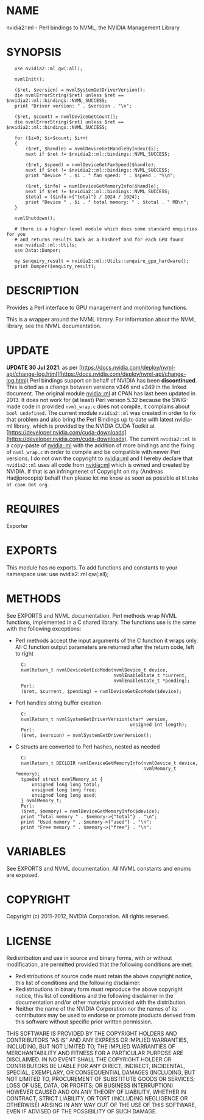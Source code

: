 # NAME

nvidia2::ml - Perl bindings to NVML, the NVIDIA Management Library

# SYNOPSIS

       use nvidia2::ml qw(:all);
    
       nvmlInit();
    
       ($ret, $version) = nvmlSystemGetDriverVersion();
       die nvmlErrorString($ret) unless $ret == $nvidia2::ml::bindings::NVML_SUCCESS;
       print "Driver version: " . $version . "\n";
    
       ($ret, $count) = nvmlDeviceGetCount();
       die nvmlErrorString($ret) unless $ret == $nvidia2::ml::bindings::NVML_SUCCESS;
    
       for ($i=0; $i<$count; $i++)
       {
           ($ret, $handle) = nvmlDeviceGetHandleByIndex($i);
           next if $ret != $nvidia2::ml::bindings::NVML_SUCCESS;
        
           ($ret, $speed) = nvmlDeviceGetFanSpeed($handle);
           next if $ret != $nvidia2::ml::bindings::NVML_SUCCESS;
           print "Device " . $i . " fan speed: " . $speed . "%\n";
        
           ($ret, $info) = nvmlDeviceGetMemoryInfo($handle);
           next if $ret != $nvidia2::ml::bindings::NVML_SUCCESS;
           $total = ($info->{"total"} / 1024 / 1024);
           print "Device " . $i . " total memory: " . $total . " MB\n";
       }
    
       nvmlShutdown();

       # there is a higher-level module which does some standard enquiries for you
       # and returns results back as a hashref and for each GPU found
       use nvidia2::ml::Utils;
       use Data::Dumper;

       my $enquiry_result = nvidia2::ml::Utils::enquire_gpu_hardware();
       print Dumper($enquiry_result);

# DESCRIPTION

Provides a Perl interface to GPU management and monitoring functions.

This is a wrapper around the NVML library.  For information about the NVML library, see the NVML documentation.

# UPDATE

**UPDATE 30 Jul 2021**: as per [https://docs.nvidia.com/deploy/nvml-api/change-log.html](https://docs.nvidia.com/deploy/nvml-api/change-log.html)
Perl bindings support on behalf of NVIDIA has been **discontinued**.
This is cited as a change between versions v346 and v349 in the
linked document. The original module [nvidia::ml](https://metacpan.org/pod/nvidia%3A%3Aml) at CPAN has last
been updated in 2013. It does not work for (at least) Perl version 5.32
because the SWIG-made code in provided `nvml_wrap.c` does not compile,
it complains about `bool undefined`. The current module `nvidia2::ml`
was created in order to fix that problem and also bring the Perl Bindings
up to date with latest nvidia-ml library, which is provided by
the NVIDIA CUDA Toolkit at [https://developer.nvidia.com/cuda-downloads](https://developer.nvidia.com/cuda-downloads).
The current `nvidia2::ml` is a copy-paste of [nvidia::ml](https://metacpan.org/pod/nvidia%3A%3Aml) with the
addition of more bindings and the fixing of `nvml_wrap.c` in order
to compile and be compatible with newer Perl versions. I do not
own the copyright to [nvidia::ml](https://metacpan.org/pod/nvidia%3A%3Aml) and I hereby declare
that  `nvidia2::ml` uses all code from [nvidia::ml](https://metacpan.org/pod/nvidia%3A%3Aml) which
is owned and created by NVIDIA. If that is
an infringmenet of Copyright on my (Andreas Hadjiprocopis)
behalf then please let me know as
soon as possible at `bliako at cpan dot org`.

# REQUIRES

Exporter

# EXPORTS

This module has no exports.  To add functions and constants to your namespace use:
use nvidia2::ml qw(:all);

# METHODS

See EXPORTS and NVML documentation.  Perl methods wrap NVML functions, implemented in a C shared library.  The functions use is the same with the following exceptions:

- Perl methods accept the input arguments of the C function it wraps only.  All C function output parameters are returned after the return code, left to right

        C:
        nvmlReturn_t nvmlDeviceGetEccMode(nvmlDevice_t device,
                                          nvmlEnableState_t *current,
                                          nvmlEnableState_t *pending);
        Perl:
        ($ret, $current, $pending) = nvmlDeviceGetEccMode($device); 

- Perl handles string buffer creation

        C:
        nvmlReturn_t nvmlSystemGetDriverVersion(char* version,
                                                unsigned int length);
        Perl:
        ($ret, $version) = nvmlSystemGetDriverVersion();

- C structs are converted to Perl hashes, nested as needed

        C:
        nvmlReturn_t DECLDIR nvmlDeviceGetMemoryInfo(nvmlDevice_t device,
                                                     nvmlMemory_t *memory);
        typedef struct nvmlMemory_st {
            unsigned long long total;
            unsigned long long free;
            unsigned long long used;
        } nvmlMemory_t;
        Perl:
        ($ret, $memory) = nvmlDeviceGetMemoryInfo($device);
        print "Total memory " . $memory->{"total"} . "\n";
        print "Used memory " . $memory->{"used"} . "\n";
        print "Free memory " . $memory->{"free"} . "\n";

# VARIABLES

See EXPORTS and NVML documentation.  All NVML constants and enums are exposed.

# COPYRIGHT

Copyright (c) 2011-2012, NVIDIA Corporation.  All rights reserved.

# LICENSE

Redistribution and use in source and binary forms, with or without modification, are permitted provided that the following conditions are met:

- Redistributions of source code must retain the above copyright notice, this list of conditions and the following disclaimer.
- Redistributions in binary form must reproduce the above copyright notice, this list of conditions and the following disclaimer in the documentation and/or other materials provided with the distribution.
- Neither the name of the NVIDIA Corporation nor the names of its contributors may be used to endorse or promote products derived from this software without specific prior written permission.

THIS SOFTWARE IS PROVIDED BY THE COPYRIGHT HOLDERS AND CONTRIBUTORS "AS IS" AND ANY EXPRESS OR IMPLIED WARRANTIES, INCLUDING, BUT NOT LIMITED TO, THE IMPLIED WARRANTIES OF MERCHANTABILITY AND FITNESS FOR A PARTICULAR PURPOSE ARE DISCLAIMED. IN NO EVENT SHALL THE COPYRIGHT HOLDER OR CONTRIBUTORS BE LIABLE FOR ANY DIRECT, INDIRECT, INCIDENTAL, SPECIAL, EXEMPLARY, OR CONSEQUENTIAL DAMAGES (INCLUDING, BUT NOT LIMITED TO, PROCUREMENT OF SUBSTITUTE GOODS OR SERVICES; LOSS OF USE, DATA, OR PROFITS; OR BUSINESS INTERRUPTION) HOWEVER CAUSED AND ON ANY THEORY OF LIABILITY, WHETHER IN CONTRACT, STRICT LIABILITY, OR TORT (INCLUDING NEGLIGENCE OR OTHERWISE) ARISING IN ANY WAY OUT OF THE USE OF THIS SOFTWARE, EVEN IF ADVISED OF THE POSSIBILITY OF SUCH DAMAGE.

